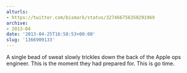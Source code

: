 ```yaml
---
alturls:
- https://twitter.com/bismark/status/327466756350291969
archive:
- 2013-04
date: '2013-04-25T16:58:53+00:00'
slug: '1366909133'
---
```


A single bead of sweat slowly trickles down the back of the Apple ops engineer. This is the moment they had prepared for. This is go time.

